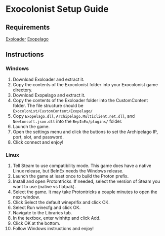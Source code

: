 # Exocolonist Setup Guide

## Requirements

[Exoloader](https://github.com/Pandemonium14/ExoLoader/releases)
[Exopelago](https://github.com/pamymaf/Exocolonist-AP/releases)

## Instructions

### Windows

1. Download Exoloader and extract it.
2. Copy the contents of the Exocolonist folder into your Exocolonist game directory.
3. Download Exopelago and extract it.
4. Copy the contents of the Exoloader folder into the CustomContent folder.
  The file structure should be `Exocolonist/CustomContent/Exopelago/`
5. Copy `Exopelago.dll`, `Archipelago.Multiclient.net.dll`, and `Newtonsoft.json.dll` into the `BepInEx/plugins/` folder.
6. Launch the game.
7. Open the settings menu and click the buttons to set the Archipelago IP, port, slot, and password.
8. Click connect and enjoy!

### Linux

1. Tell Steam to use compatibility mode.
  This game does have a native Linux release, but BeInEx needs the Windows release.
2. Launch the game at least once to build the Proton prefix.
3. Install and open Protontricks.
  If needed, select the version of Steam you want to use (native vs flatpak).
4. Select the game.
  It may take Protontricks a couple minutes to open the next window.
5. Click Select the default wineprifix and click OK.
6. Select Run winecfg and click OK.
7. Navigate to the Libraries tab.
8. In the textbox, enter winhttp and click Add.
9. Click OK at the bottom.
10. Follow Windows instructions and enjoy!